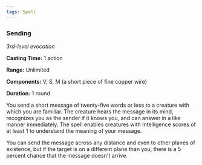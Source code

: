 ```yaml
---
tags: Spell
---
```

### Sending

*3rd-level evocation*

**Casting Time:** 1 action

**Range:** Unlimited

**Components:** V, S, M (a short piece of fine copper wire)

**Duration:** 1 round

You send a short message of twenty-five words or less to a creature with which you are familiar. The creature hears the message in its mind, recognizes you as the sender if it knows you, and can answer in a like manner immediately. The spell enables creatures with Intelligence scores of at least 1 to understand the meaning of your message.

You can send the message across any distance and even to other planes of existence, but if the target is on a different plane than you, there is a 5 percent chance that the message doesn't arrive.